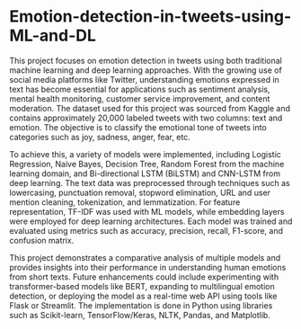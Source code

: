# Emotion-detection-in-tweets-using-ML-and-DL
This project focuses on emotion detection in tweets using both traditional machine learning and deep learning approaches. With the growing use of social media platforms like Twitter, understanding emotions expressed in text has become essential for applications such as sentiment analysis, mental health monitoring, customer service improvement, and content moderation. The dataset used for this project was sourced from Kaggle and contains approximately 20,000 labeled tweets with two columns: text and emotion. The objective is to classify the emotional tone of tweets into categories such as joy, sadness, anger, fear, etc.

To achieve this, a variety of models were implemented, including Logistic Regression, Naive Bayes, Decision Tree, Random Forest from the machine learning domain, and Bi-directional LSTM (BiLSTM) and CNN-LSTM from deep learning. The text data was preprocessed through techniques such as lowercasing, punctuation removal, stopword elimination, URL and user mention cleaning, tokenization, and lemmatization. For feature representation, TF-IDF was used with ML models, while embedding layers were employed for deep learning architectures. Each model was trained and evaluated using metrics such as accuracy, precision, recall, F1-score, and confusion matrix.

This project demonstrates a comparative analysis of multiple models and provides insights into their performance in understanding human emotions from short texts. Future enhancements could include experimenting with transformer-based models like BERT, expanding to multilingual emotion detection, or deploying the model as a real-time web API using tools like Flask or Streamlit. The implementation is done in Python using libraries such as Scikit-learn, TensorFlow/Keras, NLTK, Pandas, and Matplotlib.
